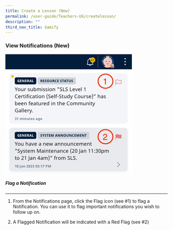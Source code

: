 ```yaml
---
title: Create a Lesson (New)
permalink: /user-guide/Teachers-UG/createlesson/
description: ""
third_nav_title: Gamify
---
```



<base target="_blank">

### View Notifications (New)

![](/images/Flagged%20image.jpg)

##### Flag a Notification
<hr>

1. From the Notifications page, click the Flag icon (see #1) to flag a Notification. You can use it to flag important notifications you wish to follow up on.

2. A Flagged Notification will be indicated with a Red Flag (see #2)